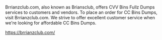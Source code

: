 Brrianzclub.com, also known as Briansclub, offers CVV Bins Fullz Dumps services to customers and vendors. To place an order for CC Bins Dumps, visit Brrianzclub.com. We strive to offer excellent customer service when we're looking for affordable CC Bins Dumps.

https://brrianzclub.com/